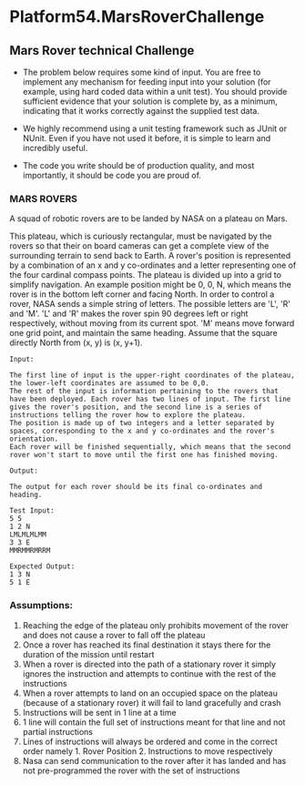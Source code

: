 # Platform54.MarsRoverChallenge

## Mars Rover technical Challenge

- The problem below requires some kind of input. You are free to implement any mechanism for feeding input into your solution (for example, using hard coded data within a unit test). You should provide sufficient evidence that your solution is complete by, as a minimum, indicating that it works correctly against the supplied test data.

- We highly recommend using a unit testing framework such as JUnit or NUnit. Even if you have not used it before, it is simple to learn and incredibly useful.

- The code you write should be of production quality, and most importantly, it should be code you are proud of.

### MARS ROVERS

A squad of robotic rovers are to be landed by NASA on a plateau on Mars.

This plateau, which is curiously rectangular, must be navigated by the rovers so that their on board cameras can get a complete view of the surrounding terrain to send back to Earth.
A rover's position is represented by a combination of an x and y co-ordinates and a letter representing one of the four cardinal compass points. The plateau is divided up into a grid to simplify navigation. An example position might be 0, 0, N, which means the rover is in the bottom left corner and facing North.
In order to control a rover, NASA sends a simple string of letters. The possible letters are 'L', 'R' and 'M'. 'L' and 'R' makes the rover spin 90 degrees left or right respectively, without moving from its current spot.
'M' means move forward one grid point, and maintain the same heading.
Assume that the square directly North from (x, y) is (x, y+1).

```
Input:

The first line of input is the upper-right coordinates of the plateau, the lower-left coordinates are assumed to be 0,0.
The rest of the input is information pertaining to the rovers that have been deployed. Each rover has two lines of input. The first line gives the rover's position, and the second line is a series of instructions telling the rover how to explore the plateau.
The position is made up of two integers and a letter separated by spaces, corresponding to the x and y co-ordinates and the rover's orientation.
Each rover will be finished sequentially, which means that the second rover won't start to move until the first one has finished moving.

Output:

The output for each rover should be its final co-ordinates and heading.

```
```
Test Input:
5 5
1 2 N
LMLMLMLMM
3 3 E
MMRMMRMRRM

Expected Output:
1 3 N
5 1 E
```

### Assumptions:
1. Reaching the edge of the plateau only prohibits movement of the rover and does not cause a rover to fall off the plateau
2. Once a rover has reached its final destination it stays there for the duration of the mission until restart
3. When a rover is directed into the path of a stationary rover it simply ignores the instruction and attempts to continue with the rest of the instructions
4. When a rover attempts to land on an occupied space on the plateau (because of a stationary rover) it will fail to land gracefully and crash
5. Instructions will be sent in 1 line at a time
6. 1 line will contain the full set of instructions meant for that line and not partial instructions
7. Lines of instructions will always be ordered and come in the correct order namely 1. Rover Position 2. Instructions to move respectively
8. Nasa can send communication to the rover after it has landed and has not pre-programmed the rover with the set of instructions


